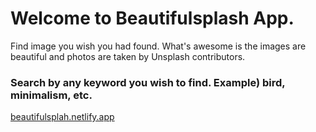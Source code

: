 # Welcome to Beautifulsplash App. 

Find image you wish you had found. What's awesome is the images are beautiful and photos are taken by Unsplash contributors. 

### Search by any keyword you wish to find. Example) bird, minimalism, etc.

[beautifulsplah.netlify.app](beautifulsplah.netlify.app)
